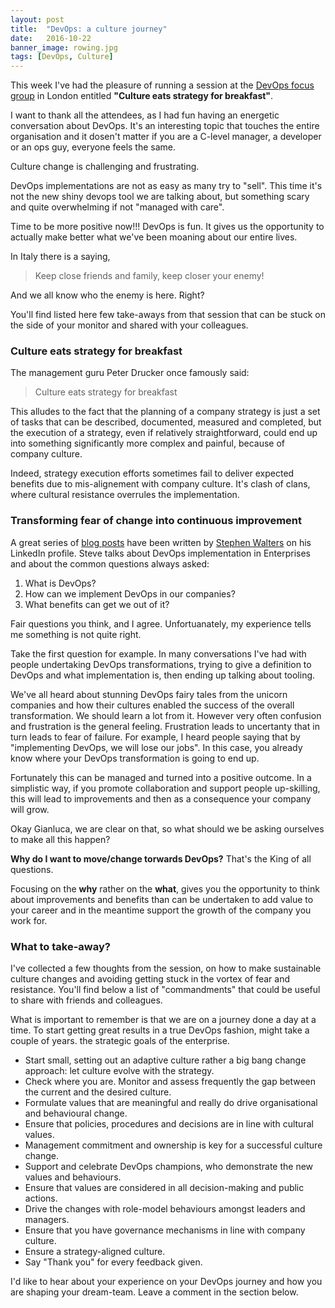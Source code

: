 ```yaml
---
layout: post
title:  "DevOps: a culture journey"
date:   2016-10-22
banner_image: rowing.jpg
tags: [DevOps, Culture]
---
```



This week I've had the pleasure of running a session at the [DevOps focus group](http://devopsfocusgroups.com/) in London entitled **"Culture eats strategy for breakfast"**.

I want to thank all the attendees, as I had fun having an energetic conversation about DevOps. It's an interesting topic that touches the entire organisation and it dosen't matter if you are a C-level manager, a developer or an ops guy, everyone feels the same.  

Culture change is challenging and frustrating.  

DevOps implementations are not as easy as many try to "sell". This time it's not the new shiny devops tool we are talking about, but something scary and quite overwhelming if not "managed with care".

Time to be more positive now!!! DevOps is fun. It gives us the opportunity to actually make better what we've been moaning about our entire lives.  

In Italy there is a saying,

> Keep close friends and family, keep closer your enemy!

And we all know who the enemy is here. Right?

You'll find listed here few take-aways from that session that can be stuck on the side of your monitor and shared with your colleagues.

<!--more-->

### Culture eats strategy for breakfast

The management guru Peter Drucker once famously said:

> Culture eats strategy for breakfast

This alludes to the fact that the planning of a company strategy is just a set of tasks that can be described, documented, measured and completed, but the execution of a strategy, even if relatively straightforward, could end up into something significantly more complex and painful, because of company culture.

Indeed, strategy execution efforts sometimes fail to deliver expected benefits due to mis-alignement with company culture. It's clash of clans, where cultural resistance overrules the implementation.

### Transforming fear of change into continuous improvement

A great series of [blog posts](https://www.linkedin.com/pulse/deep-thought-intro-series-blogs-devops-stephen-walters?trk=prof-post) have been written by [Stephen Walters](https://www.linkedin.com/in/1stephenwalters) on his LinkedIn profile. Steve talks about DevOps implementation in Enterprises and about the common questions always asked:

1. What is DevOps?
2. How can we implement DevOps in our companies?
3. What benefits can get we out of it?

Fair questions you think, and I agree. Unfortuanately, my experience tells me something is not quite right.  

Take the first question for example. In many conversations I've had with people undertaking DevOps transformations, trying to give a definition to DevOps and what implementation is, then ending up talking about tooling.

We've all heard about stunning DevOps fairy tales from the unicorn companies and  how their cultures enabled the success of the overall transformation. We should learn a lot from it. However very often confusion and frustration is the general feeling. Frustration leads to uncertanty that in turn leads to fear of failure. For example, I heard people saying that by "implementing DevOps, we will lose our jobs". In this case, you already know where your DevOps transformation is going to end up.  

Fortunately this can be managed and turned into a positive outcome. In a simplistic way, if you promote collaboration and support people up-skilling, this will lead to improvements and then as a consequence your company will grow.

Okay Gianluca, we are clear on that, so what should we be asking ourselves to make all this happen?  

**Why do I want to move/change torwards DevOps?** That's the King of all questions.  

Focusing on the **why** rather on the **what**, gives you the opportunity to think about improvements and benefits than can be undertaken to add value to your career and in the meantime support the growth of the company you work for.

### What to take-away?

I've collected a few thoughts from the session, on how to make sustainable culture changes and avoiding getting stuck in the vortex of fear and resistance. You'll find below a list of "commandments" that could be useful to share with friends and colleagues.

What is important to remember is that we are on a journey done a day at a time. To start getting great results in a true DevOps fashion, might take a couple of years.
 the strategic goals of the enterprise.
- Start small, setting out an adaptive culture rather a big bang change approach: let culture evolve with the strategy.
- Check where you are. Monitor and assess frequently the gap between the current and the desired culture.
- Formulate values that are meaningful and really do drive organisational and behavioural change.
- Ensure that policies, procedures and decisions are in line with cultural values.
- Management commitment and ownership is key for a successful culture change.
- Support and celebrate DevOps champions, who demonstrate the new values and behaviours.
- Ensure that values are considered in all decision-making and public actions.
- Drive the changes with role-model behaviours amongst leaders and managers.
- Ensure that you have governance mechanisms in line with company culture.
- Ensure a strategy-aligned culture.
- Say "Thank you" for every feedback given.

I'd like to hear about your experience on your DevOps journey and how you are shaping your dream-team. Leave a comment in the section below.
